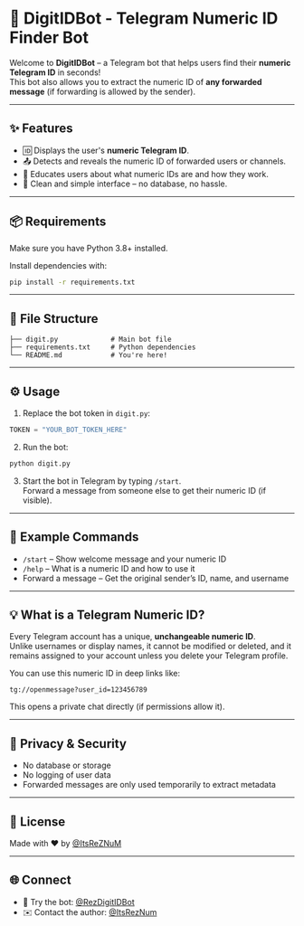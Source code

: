 # 🤖 DigitIDBot - Telegram Numeric ID Finder Bot

Welcome to **DigitIDBot** – a Telegram bot that helps users find their **numeric Telegram ID** in seconds!  
This bot also allows you to extract the numeric ID of **any forwarded message** (if forwarding is allowed by the sender).

---

## ✨ Features

- 🆔 Displays the user's **numeric Telegram ID**.
- 📤 Detects and reveals the numeric ID of forwarded users or channels.
- 🧠 Educates users about what numeric IDs are and how they work.
- 🧼 Clean and simple interface – no database, no hassle.

---

## 📦 Requirements

Make sure you have Python 3.8+ installed.

Install dependencies with:

```bash
pip install -r requirements.txt
```

---

## 📁 File Structure

```
├── digit.py             # Main bot file
├── requirements.txt     # Python dependencies
└── README.md            # You're here!
```

---

## ⚙️ Usage

1. Replace the bot token in `digit.py`:

```python
TOKEN = "YOUR_BOT_TOKEN_HERE"
```

2. Run the bot:

```bash
python digit.py
```

3. Start the bot in Telegram by typing `/start`.  
Forward a message from someone else to get their numeric ID (if visible).

---

## 🧪 Example Commands

- `/start` – Show welcome message and your numeric ID  
- `/help` – What is a numeric ID and how to use it  
- Forward a message – Get the original sender’s ID, name, and username

---

## 💡 What is a Telegram Numeric ID?

Every Telegram account has a unique, **unchangeable numeric ID**.  
Unlike usernames or display names, it cannot be modified or deleted, and it remains assigned to your account unless you delete your Telegram profile.

You can use this numeric ID in deep links like:

```
tg://openmessage?user_id=123456789
```

This opens a private chat directly (if permissions allow it).

---

## 🔐 Privacy & Security

- No database or storage
- No logging of user data
- Forwarded messages are only used temporarily to extract metadata

---

## 📄 License

Made with ❤️ by [@ItsReZNuM](https://t.me/RezDigitIDBot)

---

## 🌐 Connect

- 🔗 Try the bot: [@RezDigitIDBot](https://t.me/RezDigitIDBot)
- ✉️ Contact the author: [@ItsRezNum](https://t.me/ItsRezNum)
